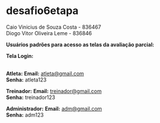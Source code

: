 # desafio6etapa

Caio Vinicius de Souza Costa - 836467<br>
Diogo Vitor Oliveira Leme - 836846<br>

**Usuários padrões para acesso as telas da avaliação parcial:**

**Tela Login:**<br><br>

**Atleta:**
**Email:** atleta@gmail.com<br>
**Senha:** atleta123

**Treinador:**
**Email:** treinador@gmail.com<br>
**Senha:** treinador123

**Administrador:**
**Email:** adm@gmail.com<br>
**Senha:** adm123

